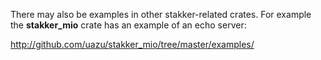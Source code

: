 There may also be examples in other stakker-related crates.  For
example the **stakker_mio** crate has an example of an echo server:

  http://github.com/uazu/stakker_mio/tree/master/examples/
